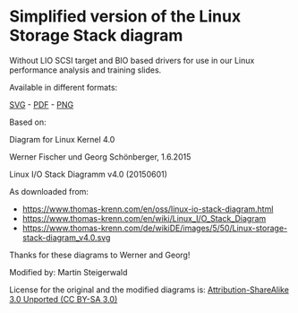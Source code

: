 # Simplified version of the Linux Storage Stack diagram

Without LIO SCSI target and BIO based drivers for use in our Linux performance analysis and training slides.

Available in different formats:

[SVG](Linux-storage-stack-diagram_v4.0-teamix.svg) - [PDF](Linux-storage-stack-diagram_v4.0-teamix.pdf) - [PNG](Linux-storage-stack-diagram_v4.0-teamix.png)

Based on:

Diagram for Linux Kernel 4.0

Werner Fischer und Georg Schönberger, 1.6.2015

Linux I/O Stack Diagramm v4.0 (20150601)

As downloaded from:

- <https://www.thomas-krenn.com/en/oss/linux-io-stack-diagram.html>
- <https://www.thomas-krenn.com/en/wiki/Linux_I/O_Stack_Diagram>
- <https://www.thomas-krenn.com/de/wikiDE/images/5/50/Linux-storage-stack-diagram_v4.0.svg>

Thanks for these diagrams to Werner and Georg!


Modified by: Martin Steigerwald


License for the original and the modified diagrams is: [Attribution-ShareAlike 3.0 Unported (CC BY-SA 3.0)](https://creativecommons.org/licenses/by-sa/3.0/)

